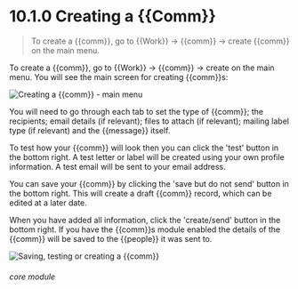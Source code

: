 # 10.1.0    Creating a {{Comm}}

> To create a {{comm}}, go to {{Work}} -> {{comm}} -> create {{comm}} on the main menu. 

To create a {{comm}}, go to {{Work}} -> {{comm}} -> create on the main menu. You will see the main screen for creating {{comm}}s:

![Creating a {{comm}} - main menu](83b.png)

You will need to go through each tab to set the type of {{comm}}; the recipients; email details (if relevant); files to attach (if relevant); mailing label type (if relevant) and the {{message}} itself.

To test how your {{comm}} will look then you can click the 'test' button in the bottom right. A test letter or label will be created using your own profile information. A test email will be sent to your email address.

You can save your {{comm}} by clicking the 'save but do not send' button in the bottom right. This will create a draft {{comm}} record, which can be edited at a later date.

When you have added all information, click the 'create/send' button in the bottom right. If you have the {{comm}}s module enabled the details of the {{comm}} will be saved to the {{people}} it was sent to. 

![Saving, testing or creating a {{comm}}](83c.png)



###### core module


